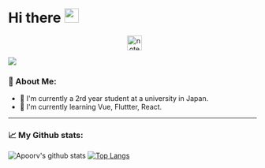 # Hi there <img src="https://github.com/TheDudeThatCode/TheDudeThatCode/blob/master/Assets/Hi.gif" width="29px">
<p align="center">
<a href="https://twitter.com/shouhi_ide" alt="apoorv__tyagi" width="30" /></a>&nbsp;
<a href="https://twitter.com/shouhi_ide"><img align="center" alt="note" width="30px" src="https://simpleicons.org/icons/microsoftonenote.svg" /></a>
</p>

![](https://camo.githubusercontent.com/992babdffd8c74a1502de375fbdf7e4d54773242/68747470733a2f2f6d656469612e67697068792e636f6d2f6d656469612f53576f536b4e36447854737a71494b4571762f67697068792e676966)

### 🤵 About Me:
+ 🏫 I'm currently a 2rd year student at a university in Japan.
+ 🌱 I'm currently learning Vue, Fluttter, React.

---
### 📈 My Github stats:
![Apoorv's github stats](https://github-readme-stats.vercel.app/api?username=shouhi&show_icons=true&title_color=ffc857&icon_color=8ac926&text_color=daf7dc&bg_color=151515&hide=["stars"])
[![Top Langs](https://github-readme-stats.vercel.app/api/top-langs/?username=shouhi&layout=compact&text_color=daf7dc&bg_color=151515)](https://github.com/anuraghazra/github-readme-stats)
